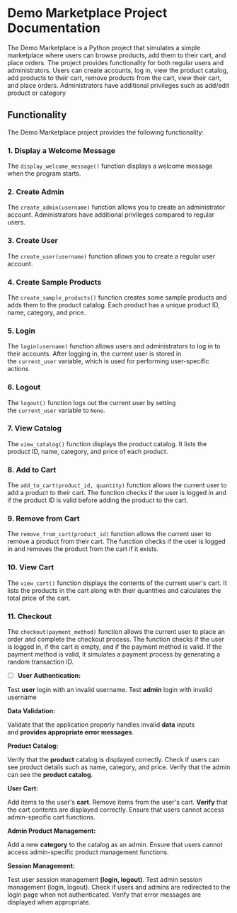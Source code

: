 # Demo Marketplace Project Documentation

The Demo Marketplace is a Python project that simulates a simple marketplace where users can browse products, add them to their cart, and place orders. The project provides functionality for both regular users and administrators. Users can create accounts, log in, view the product catalog, add products to their cart, remove products from the cart, view their cart, and place orders. Administrators have additional privileges such as add/edit product or category

## Functionality

The Demo Marketplace project provides the following functionality:

### 1. Display a Welcome Message

The `display_welcome_message()` function displays a welcome message when the program starts.

### 2. Create Admin

The `create_admin(username)` function allows you to create an administrator account. Administrators have additional privileges compared to regular users.

### 3. Create User

The `create_user(username)` function allows you to create a regular user account.

### 4. Create Sample Products

The `create_sample_products()` function creates some sample products and adds them to the product catalog. Each product has a unique product ID, name, category, and price.

### 5. Login

The `login(username)` function allows users and administrators to log in to their accounts. After logging in, the current user is stored in the `current_user` variable, which is used for performing user-specific actions

### 6. Logout

The `logout()` function logs out the current user by setting the `current_user` variable to `None`.

### 7. View Catalog

The `view_catalog()` function displays the product catalog. It lists the product ID, name, category, and price of each product.

### 8. Add to Cart

The `add_to_cart(product_id, quantity)` function allows the current user to add a product to their cart. The function checks if the user is logged in and if the product ID is valid before adding the product to the cart.

### 9. Remove from Cart

The `remove_from_cart(product_id)` function allows the current user to remove a product from their cart. The function checks if the user is logged in and removes the product from the cart if it exists.

### 10. View Cart

The `view_cart()` function displays the contents of the current user's cart. It lists the products in the cart along with their quantities and calculates the total price of the cart.

### 11. Checkout

The `checkout(payment_method)` function allows the current user to place an order and complete the checkout process. The function checks if the user is logged in, if the cart is empty, and if the payment method is valid. If the payment method is valid, it simulates a payment process by generating a random transaction ID.

- [ ]  **User Authentication:**

Test **user** login with an invalid username. Test **admin** login with invalid username

**Data Validation:**

Validate that the application properly handles invalid **data** inputs and **provides appropriate error messages**.

**Product Catalog:**

Verify that the **product** catalog is displayed correctly. Check if users can see product details such as name, category, and price. Verify that the admin can see the **product catalog**.

**User Cart:**

Add items to the user's **cart**. Remove items from the user's cart. **Verify** that the cart contents are displayed correctly. Ensure that users cannot access admin-specific cart functions.

**Admin Product Management:**

Add a new **category** to the catalog as an admin. Ensure that users cannot access admin-specific product management functions.

**Session Management:**

Test user session management **(login, logout)**. Test admin session management (login, logout). Check if users and admins are redirected to the login page when not authenticated. Verify that error messages are displayed when appropriate.
